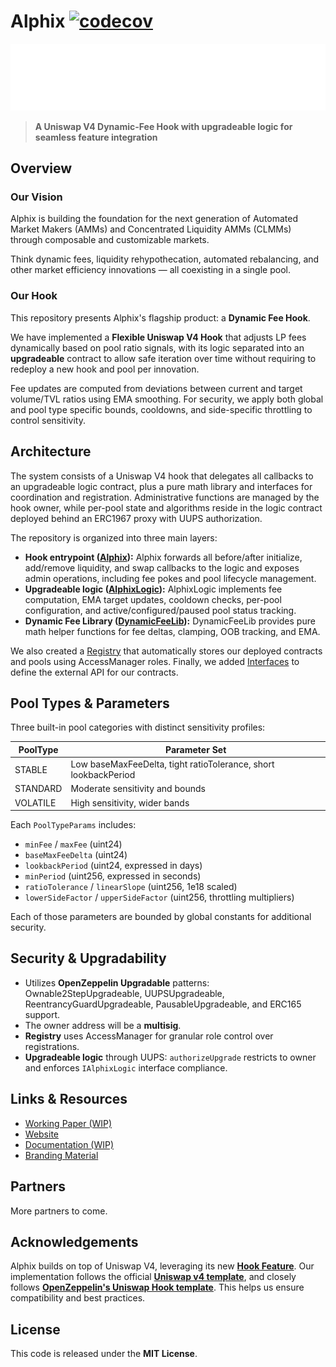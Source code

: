 # Alphix [![codecov](https://codecov.io/github/yanisepfl/alphix-atrium/graph/badge.svg?token=JX37PW6PZA)](https://codecov.io/github/yanisepfl/alphix-atrium)

![Alphix Logo](./branding-materials/logos/type/LogoTypeWhite.png)

> **A Uniswap V4 Dynamic-Fee Hook with upgradeable logic for seamless feature integration**


## Overview 


### Our Vision

Alphix is building the foundation for the next generation of Automated Market Makers (AMMs) and Concentrated Liquidity AMMs (CLMMs) through composable and customizable markets.

Think dynamic fees, liquidity rehypothecation, automated rebalancing, and other market efficiency innovations — all coexisting in a single pool.

### Our Hook

This repository presents Alphix's flagship product: a **Dynamic Fee Hook**.

We have implemented a **Flexible Uniswap V4 Hook** that adjusts LP fees dynamically based on pool ratio signals, with its logic separated into an **upgradeable** contract to allow safe iteration over time without requiring to redeploy a new hook and pool per innovation. 

Fee updates are computed from deviations between current and target volume/TVL ratios using EMA smoothing. For security, we apply both global and pool type specific bounds, cooldowns, and side-specific throttling to control sensitivity.

## Architecture

The system consists of a Uniswap V4 hook that delegates all callbacks to an upgradeable logic contract, plus a pure math library and interfaces for coordination and registration.
Administrative functions are managed by the hook owner, while per-pool state and algorithms reside in the logic contract deployed behind an ERC1967 proxy with UUPS authorization.

The repository is organized into three main layers:
- **Hook entrypoint ([Alphix](src/Alphix.sol)):** Alphix forwards all before/after initialize, add/remove liquidity, and swap callbacks to the logic and exposes admin operations, including fee pokes and pool lifecycle management.
- **Upgradeable logic ([AlphixLogic](src/AlphixLogic.sol)):** AlphixLogic implements fee computation, EMA target updates, cooldown checks, per-pool configuration, and active/configured/paused pool status tracking.
- **Dynamic Fee Library ([DynamicFeeLib](src/libraries/DynamicFee.sol)):** DynamicFeeLib provides pure math helper functions for fee deltas, clamping, OOB tracking, and EMA.

We also created a [Registry](src/Registry.sol) that automatically stores our deployed contracts and pools using AccessManager roles. Finally, we added [Interfaces](src/interfaces/) to define the external API for our contracts.

## Pool Types & Parameters

Three built-in pool categories with distinct sensitivity profiles:

| PoolType  | Parameter Set                  |
|-----------|--------------------------------|
| STABLE    | Low baseMaxFeeDelta, tight ratioTolerance, short lookbackPeriod |
| STANDARD  | Moderate sensitivity and bounds |
| VOLATILE  | High sensitivity, wider bands   |

Each `PoolTypeParams` includes:

- `minFee` / `maxFee` (uint24)
- `baseMaxFeeDelta` (uint24)  
- `lookbackPeriod` (uint24, expressed in days)  
- `minPeriod` (uint256, expressed in seconds)  
- `ratioTolerance` / `linearSlope` (uint256, 1e18 scaled)  
- `lowerSideFactor` / `upperSideFactor` (uint256, throttling multipliers)

Each of those parameters are bounded by global constants for additional security.

## Security & Upgradability

- Utilizes **OpenZeppelin Upgradable** patterns: Ownable2StepUpgradeable, UUPSUpgradeable, ReentrancyGuardUpgradeable, PausableUpgradeable, and ERC165 support. 
- The owner address will be a **multisig**.
- **Registry** uses AccessManager for granular role control over registrations.
- **Upgradeable logic** through UUPS: `authorizeUpgrade` restricts to owner and enforces `IAlphixLogic` interface compliance.

## Links & Resources

- [Working Paper (WIP)](./Alphix_Working_Paper.pdf)
- [Website](https://www.alphix.fi/)
- [Documentation (WIP)](https://alphix.gitbook.io/docs)
- [Branding Material](./branding-materials/)

## Partners

More partners to come.

## Acknowledgements

Alphix builds on top of Uniswap V4, leveraging its new **[Hook Feature](#hooks)**. Our implementation follows the official **[Uniswap v4 template](https://github.com/uniswapfoundation/v4-template)**, and closely follows **[OpenZeppelin's Uniswap Hook template](https://github.com/OpenZeppelin/uniswap-hooks)**. This helps us ensure compatibility and best practices.

## License

This code is released under the **MIT License**.
